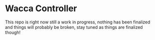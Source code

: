 # Wacca Controller

This repo is right now still a work in progress, nothing has been finalized and things will probably be broken, stay tuned as things are finalized though!
